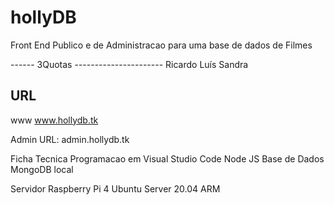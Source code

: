 # hollyDB
Front End Publico e de Administracao para uma base de dados de Filmes

------  3Quotas  ----------------------
Ricardo
Luís
Sandra

URL
---------------
www
	www.hollydb.tk

Admin
	URL: admin.hollydb.tk

Ficha Tecnica
Programacao em Visual Studio Code
Node JS
Base de Dados MongoDB local

Servidor
Raspberry Pi 4
Ubuntu Server 20.04 ARM
